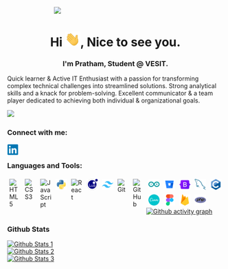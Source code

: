 <p align="center"><img src="https://media.tenor.com/images/49e8bbc5b4245a62076c898a713e8a28/tenor.gif" width="150" style="margin-right:100" />                    </p>
<h1 align="center">Hi <img src="https://raw.githubusercontent.com/ABSphreak/ABSphreak/master/gifs/Hi.gif" width="35" />, Nice to see you.</h1>
<h3 align="center">I'm Pratham, Student @ VESIT.</h3>

Quick learner & Active IT Enthusiast with a passion for transforming complex technical challenges into streamlined solutions. Strong analytical skills and a knack for problem-solving. Excellent communicator & a team player dedicated to achieving both individual & organizational goals.

[![](https://visitcount.itsvg.in/api?id=prathamm2506&icon=0&color=0)](https://visitcount.itsvg.in)

 
### Connect with me:
<p align="left">
  <a href="https://www.linkedin.com/in/pratham-matkar-a2bb77257/" target="__blank"><img align="left" alt="LinkedIn" width="26px" src="https://github.com/devicons/devicon/blob/v2.16.0/icons/linkedin/linkedin-original.svg" style="padding-right:10px;" href="https://www.linkedin.com/in/pratham-matkar-a2bb77257/" /></a>
</p>
<br>
 
 
### Languages and Tools:
<img align="left" alt="HTML5" width="26px" src="https://cdn.jsdelivr.net/gh/devicons/devicon/icons/html5/html5-original.svg" style="padding:5px;" />
<img align="left" alt="CSS3" width="26px" src="https://cdn.jsdelivr.net/gh/devicons/devicon/icons/css3/css3-original.svg" style="padding:5px;" />
<img align="left" alt="JavaScript" width="26px" src="https://cdn.jsdelivr.net/gh/devicons/devicon/icons/javascript/javascript-original.svg" style="padding:5px;" />
<img align="left" alt="Python" width="26px" src="https://github.com/devicons/devicon/blob/v2.16.0/icons/python/python-original.svg" style="padding:5px;"/>
<img align="left" alt="React" width="26px" src="https://cdn.jsdelivr.net/gh/devicons/devicon/icons/react/react-original.svg" style="padding:5px;" />
<img align="left" alt="Lua" width="26px" src="https://github.com/devicons/devicon/blob/master/icons/lua/lua-original.svg" style="padding:5px;"/>
<img align="left" alt="Tailwind" width="26px" src="https://github.com/devicons/devicon/blob/v2.16.0/icons/tailwindcss/tailwindcss-original.svg" style="padding:5px;"/>
<img align="left" alt="Git" width="26px" src="https://cdn.jsdelivr.net/gh/devicons/devicon/icons/git/git-original.svg" style="padding:5px;" />
<img align="left" alt="GitHub" width="26px" src="https://user-images.githubusercontent.com/3369400/139447912-e0f43f33-6d9f-45f8-be46-2df5bbc91289.png" style="padding:5px;" />
<img align="left" alt="Arduino" width="26px" src="https://github.com/devicons/devicon/blob/v2.16.0/icons/arduino/arduino-original.svg" style="padding:5px;"/>
<img align="left" alt="Bitbucket" width="26px" src="https://github.com/devicons/devicon/blob/v2.16.0/icons/bitbucket/bitbucket-original.svg" style="padding:5px;"/>
<img align="left" alt="Bootstrap" width="26px" src="https://github.com/devicons/devicon/blob/v2.16.0/icons/bootstrap/bootstrap-original.svg" style="padding:5px;"/>
<img align="left" alt="MySQL" width="26px" src="https://github.com/devicons/devicon/blob/v2.16.0/icons/mysql/mysql-original.svg" style="padding:5px;"/>
<img align="left" alt="C" width="26px" src="https://github.com/devicons/devicon/blob/v2.16.0/icons/c/c-original.svg" style="padding:5px;"/>
<img align="left" alt="Canva" width="26px" src="https://github.com/devicons/devicon/blob/v2.16.0/icons/canva/canva-original.svg" style="padding:5px;"/>
<img align="left" alt="Figma" width="26px" src="https://github.com/devicons/devicon/blob/v2.16.0/icons/figma/figma-original.svg" style="padding:5px;"/>
<img align="left" alt="Firebase" width="26px" src="https://github.com/devicons/devicon/blob/v2.16.0/icons/firebase/firebase-original.svg" style="padding:5px;"/>
<img align="left" alt="PHP" width="26px" src="https://github.com/devicons/devicon/blob/v2.16.0/icons/php/php-original.svg" style="padding:5px;"/>






[![Github activity graph](https://github-readme-activity-graph.vercel.app/graph?username=prathamm2506&theme=react-dark&hide_border=true&color=BDDFFF&line=6E93B5&point=BDDFFF)](https://github.com/pratham2506)

<h3>Github Stats</h3>
<a href="https://github-readme-stats.vercel.app/api?username=prathamm2506&theme=vue-dark&hide_border=true&include_all_commits=false&count_private=false" target="_blank"><img alt="Github Stats 1" src="https://github-readme-stats.vercel.app/api?username=prathamm2506&theme=vue-dark&hide_border=true&include_all_commits=false&count_private=false" /></a>
<br />
<a href="https://github-readme-streak-stats.herokuapp.com/?user=prathamm2506&theme=vue-dark&hide_border=true" target="_blank"><img alt="Github Stats 2" src="https://github-readme-streak-stats.herokuapp.com/?user=prathamm2506&theme=vue-dark&hide_border=true" /></a>
<br />
<a href="https://github-readme-stats.vercel.app/api/top-langs/?username=prathamm2506&theme=vue-dark&hide_border=true&include_all_commits=false&count_private=false&layout=compact" target="_blank"><img alt="Github Stats 3" src="https://github-readme-stats.vercel.app/api/top-langs/?username=prathamm2506&theme=vue-dark&hide_border=true&include_all_commits=false&count_private=false&layout=compact" /></a>